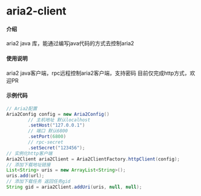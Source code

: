 # aria2-client

#### 介绍
aria2 java 库，能通过编写java代码的方式去控制aria2


#### 使用说明

aria2 java客户端，rpc远程控制aria2客户端，支持密码
目前仅完成http方式，欢迎PR

#### 示例代码

```java
// Aria2配置
Aria2Config config = new Aria2Config()
        // 主机地址 默认localhost
        .setHost("127.0.0.1")
        // 端口 默认6800
        .setPort(6800)
        // rpc-secret
        .setSecret("123456");
// 实例化http客户端
Aria2Client aria2Client = Aria2ClientFactory.httpClient(config);
// 添加下载地址链接
List<String> uris = new ArrayList<String>();
uris.add(url);
// 添加下载任务 返回任务gid
String gid = aria2Client.addUri(uris, null, null);
```
